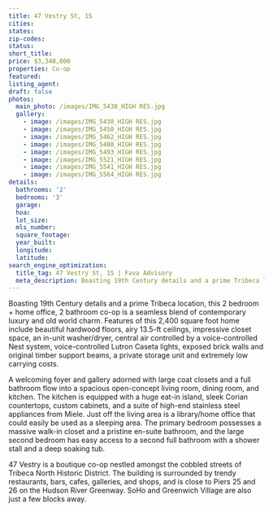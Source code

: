 ```yaml
---
title: 47 Vestry St, 1S
cities:
states:
zip-codes:
status:
short_title:
price: $3,340,000 
properties: Co-op
featured:
listing_agent:
draft: false
photos:
  main_photo: /images/IMG_5438_HIGH RES.jpg
  gallery:
    - image: /images/IMG_5438_HIGH RES.jpg
    - image: /images/IMG_5450_HIGH RES.jpg
    - image: /images/IMG_5462_HIGH RES.jpg
    - image: /images/IMG_5480_HIGH RES.jpg
    - image: /images/IMG_5493_HIGH RES.jpg
    - image: /images/IMG_5521_HIGH RES.jpg
    - image: /images/IMG_5541_HIGH RES.jpg
    - image: /images/IMG_5564_HIGH RES.jpg
details:
  bathrooms: '2'
  bedrooms: '3'
  garage:
  hoa:
  lot_size:
  mls_number:
  square_footage:
  year_built:
  longitude:
  latitude:
search_engine_optimization:
  title_tag: 47 Vestry St, 1S | Fava Advisory
  meta_description: Boasting 19th Century details and a prime Tribeca location, this 2 bedroom + home office, 2 bathroom co-op is a seamless blend of contemporary luxury and old world charm.
---
```

Boasting 19th Century details and a prime Tribeca location, this 2 bedroom + home office, 2 bathroom co-op is a seamless blend of contemporary luxury and old world charm. Features of this 2,400 square foot home include beautiful hardwood floors, airy 13.5-ft ceilings, impressive closet space, an in-unit washer/dryer, central air controlled by a voice-controlled Nest system, voice-controlled Lutron Caseta lights, exposed brick walls and original timber support beams, a private storage unit and extremely low carrying costs.

A welcoming foyer and gallery adorned with large coat closets and a full bathroom flow into a spacious open-concept living room, dining room, and kitchen. The kitchen is equipped with a huge eat-in island, sleek Corian countertops, custom cabinets, and a suite of high-end stainless steel appliances from Miele. Just off the living area is a library/home office that could easily be used as a sleeping area. The primary bedroom possesses a massive walk-in closet and a pristine en-suite bathroom, and the large second bedroom has easy access to a second full bathroom with a shower stall and a deep soaking tub.

47 Vestry is a boutique co-op nestled amongst the cobbled streets of Tribeca North Historic District. The building is surrounded by trendy restaurants, bars, cafes, galleries, and shops, and is close to Piers 25 and 26 on the Hudson River Greenway. SoHo and Greenwich Village are also just a few blocks away.
